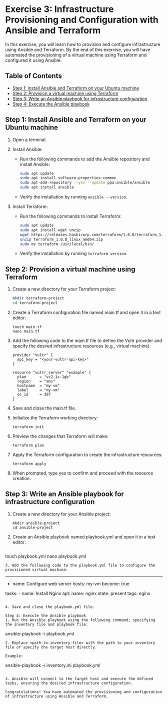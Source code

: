 # Exercise 3: Infrastructure Provisioning and Configuration with Ansible and Terraform

In this exercise, you will learn how to provision and configure infrastructure using Ansible and Terraform. By the end of this exercise, you will have automated the provisioning of a virtual machine using Terraform and configured it using Ansible.

## Table of Contents

- [Step 1: Install Ansible and Terraform on your Ubuntu machine](#step-1-install-ansible-and-terraform-on-your-ubuntu-machine)
- [Step 2: Provision a virtual machine using Terraform](#step-2-provision-a-virtual-machine-using-terraform)
- [Step 3: Write an Ansible playbook for infrastructure configuration](#step-3-write-an-ansible-playbook-for-infrastructure-configuration)
- [Step 4: Execute the Ansible playbook](#step-4-execute-the-ansible-playbook)

## Step 1: Install Ansible and Terraform on your Ubuntu machine

1. Open a terminal.

2. Install Ansible:
   - Run the following commands to add the Ansible repository and install Ansible:
     ```bash
     sudo apt update
     sudo apt install software-properties-common
     sudo apt-add-repository --yes --update ppa:ansible/ansible
     sudo apt install ansible
     ```
   - Verify the installation by running `ansible --version`.

3. Install Terraform:
   - Run the following commands to install Terraform:
     ```bash
     sudo apt update
     sudo apt install wget unzip
     wget https://releases.hashicorp.com/terraform/1.0.8/terraform_1.0.8_linux_amd64.zip
     unzip terraform_1.0.8_linux_amd64.zip
     sudo mv terraform /usr/local/bin/
     ```
   - Verify the installation by running `terraform version`.

## Step 2: Provision a virtual machine using Terraform

1. Create a new directory for your Terraform project:
   ```bash
   mkdir terraform-project
   cd terraform-project
   ```
2. Create a Terraform configuration file named main.tf and open it in a text editor:
   ```
   touch main.tf
   nano main.tf
   ```
3. Add the following code to the main.tf file to define the Vultr provider and specify the desired infrastructure resources (e.g., virtual machine):
   ```
   provider "vultr" {
     api_key = "<your-vultr-api-key>"
   }

   resource "vultr_server" "example" {
     plan      = "vc2-1c-1gb"
     region    = "ams"
     hostname  = "my-vm"
     label     = "my-vm"
     os_id     = 387
   }
   ```
4. Save and close the main.tf file.
5. Initialize the Terraform working directory:
   ```
   terraform init
   ```

7. Preview the changes that Terraform will make:
   ```
   terraform plan
   ```
8. Apply the Terraform configuration to create the infrastructure resources:
   ```
   terraform apply
   ```
9. When prompted, type yes to confirm and proceed with the resource creation.

## Step 3: Write an Ansible playbook for infrastructure configuration
1. Create a new directory for your Ansible project:
   ```
   mkdir ansible-project
   cd ansible-project
   ```
2. Create an Ansible playbook named playbook.yml and open it in a text editor:
   ```
touch playbook.yml
nano playbook.yml
   ```
3. Add the following code to the playbook.yml file to configure the provisioned virtual machine:
   ```
   ---
   - name: Configure web server
   hosts: my-vm
   become: true

   tasks:
      - name: Install Nginx
         apt:
         name: nginx
         state: present
         tags: nginx
   ```

4. Save and close the playbook.yml file.

Step 4: Execute the Ansible playbook
1. Run the Ansible playbook using the following command, specifying the inventory file and playbook file:

   ```
   ansible-playbook -i <path-to-inventory-file> playbook.yml
   ```
2. Replace <path-to-inventory-file> with the path to your inventory file or specify the target host directly.

Example:
   ```
   ansible-playbook -i inventory.ini playbook.yml
   ```

3. Ansible will connect to the target host and execute the defined tasks, ensuring the desired infrastructure configuration.

Congratulations! You have automated the provisioning and configuration of infrastructure using Ansible and Terraform.
